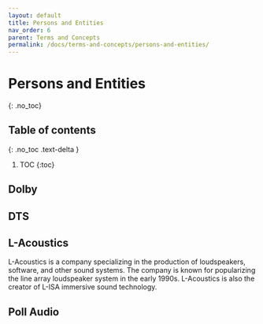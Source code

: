 ```yaml
---
layout: default
title: Persons and Entities
nav_order: 6
parent: Terms and Concepts
permalink: /docs/terms-and-concepts/persons-and-entities/
---
```


# Persons and Entities
{: .no_toc}

## Table of contents
{: .no_toc .text-delta }

1. TOC
{:toc}

## Dolby

## DTS

## L-Acoustics

L-Acoustics is a company specializing in the production of loudspeakers, software, and other sound systems. The company is known for popularizing the line array loudspeaker system in the early 1990s. L-Acoustics is also the creator of L-ISA immersive sound technology.

## Poll Audio



